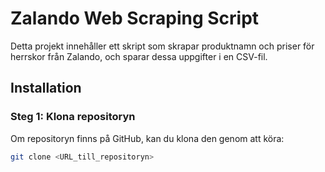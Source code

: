 # Zalando Web Scraping Script

Detta projekt innehåller ett skript som skrapar produktnamn och priser för herrskor från Zalando, och sparar dessa uppgifter i en CSV-fil.

## Installation

### Steg 1: Klona repositoryn
Om repositoryn finns på GitHub, kan du klona den genom att köra:
```bash
git clone <URL_till_repositoryn>

